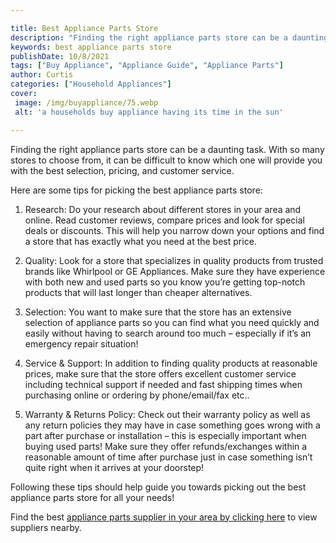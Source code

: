```yaml
---

title: Best Appliance Parts Store
description: "Finding the right appliance parts store can be a daunting task. With so many stores to choose from, it can be difficult to know wh...learn more about it now"
keywords: best appliance parts store
publishDate: 10/8/2021
tags: ["Buy Appliance", "Appliance Guide", "Appliance Parts"]
author: Curtis
categories: ["Household Appliances"]
cover: 
 image: /img/buyappliance/75.webp
 alt: 'a households buy appliance having its time in the sun'

---
```


Finding the right appliance parts store can be a daunting task. With so many stores to choose from, it can be difficult to know which one will provide you with the best selection, pricing, and customer service.

Here are some tips for picking the best appliance parts store:

1. Research: Do your research about different stores in your area and online. Read customer reviews, compare prices and look for special deals or discounts. This will help you narrow down your options and find a store that has exactly what you need at the best price. 

2. Quality: Look for a store that specializes in quality products from trusted brands like Whirlpool or GE Appliances. Make sure they have experience with both new and used parts so you know you’re getting top-notch products that will last longer than cheaper alternatives. 

3. Selection: You want to make sure that the store has an extensive selection of appliance parts so you can find what you need quickly and easily without having to search around too much – especially if it’s an emergency repair situation! 

4. Service & Support: In addition to finding quality products at reasonable prices, make sure that the store offers excellent customer service including technical support if needed and fast shipping times when purchasing online or ordering by phone/email/fax etc.. 

5. Warranty & Returns Policy: Check out their warranty policy as well as any return policies they may have in case something goes wrong with a part after purchase or installation – this is especially important when buying used parts! Make sure they offer refunds/exchanges within a reasonable amount of time after purchase just in case something isn’t quite right when it arrives at your doorstep! 

Following these tips should help guide you towards picking out the best appliance parts store for all your needs!

Find the best <a href="/pages/appliance-parts-suppliers/">appliance parts supplier in your area by clicking here</a> to view suppliers nearby.
